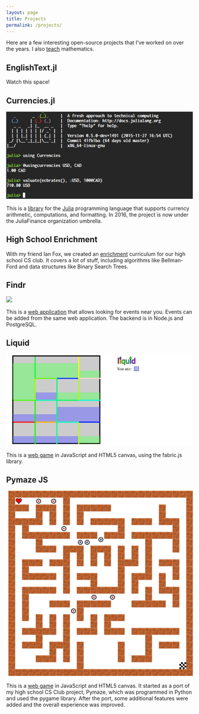 ```yaml
---
layout: page
title: Projects
permalink: /projects/
---
```


Here are a few interesting open-source projects that I’ve worked on over the
years. I also [teach] mathematics.

## EnglishText.jl

Watch this space!

## Currencies.jl

![using Currencies; @usingcurrencies USD, CAD][currencies-img]

This is a [library][cjl] for the [Julia][julia] programming language that
supports currency arithmetic, computations, and formatting. In 2016, the
project is now under the JuliaFinance organization umbrella.

## High School Enrichment

With my friend Ian Fox, we created an [enrichment] curriculum for our high
school CS club. It covers a lot of stuff, including algorithms like
Bellman-Ford and data structures like Binary Search Trees.

## Findr

![][findr-img]

This is a [web application][findr] that allows looking for events near you.
Events can be added from the same web application. The backend is in Node.js
and PostgreSQL.

## Liquid

![a liquid game][liquid-img]

This is a [web game][liquid] in JavaScript and HTML5 canvas, using the
fabric.js library.

## Pymaze JS

![a pymaze js game][pymaze-img]

This is a [web game][pymaze] in JavaScript and HTML5 canvas. It started as a
port of my high school CS Club project, Pymaze, which was programmed in Python
and used the pygame library. After the port, some additional features were added
and the overall experience was improved.

[teach]: /teaching
[currencies-img]: /images/currencies.png
[cjl]: https://github.com/JuliaFinance/Currencies.jl
[julia]: http://julialang.org
[findr]: /findr-web
[findr-img]: /images/findr.png
[liquid]: /liquid
[liquid-img]: /images/liquid.png
[pymaze]: /pygame-js
[pymaze-img]: /images/pymaze.png
[enrichment]: https://drive.google.com/drive/u/0/folders/0ByjX0nULhWbtUnpOeVJ0amNHbWM"
